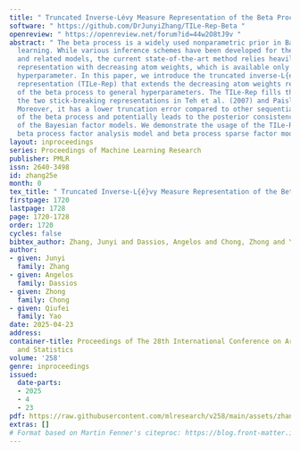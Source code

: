 ```yaml
---
title: " Truncated Inverse-Lévy Measure Representation of the Beta Process "
software: " https://github.com/DrJunyiZhang/TILe-Rep-Beta "
openreview: " https://openreview.net/forum?id=44w2O8tJ9v "
abstract: " The beta process is a widely used nonparametric prior in Bayesian machine
  learning. While various inference schemes have been developed for the beta process
  and related models, the current state-of-the-art method relies heavily on the stick-breaking
  representation with decreasing atom weights, which is available only for a special
  hyperparameter. In this paper, we introduce the truncated inverse-L{é}vy measure
  representation (TILe-Rep) that extends the decreasing atom weights representation
  of the beta process to general hyperparameters. The TILe-Rep fills the gap between
  the two stick-breaking representations in Teh et al. (2007) and Paisley et al. (2010).
  Moreover, it has a lower truncation error compared to other sequential representations
  of the beta process and potentially leads to the posterior consistency property
  of the Bayesian factor models. We demonstrate the usage of the TILe-Rep in the celebrated
  beta process factor analysis model and beta process sparse factor model. "
layout: inproceedings
series: Proceedings of Machine Learning Research
publisher: PMLR
issn: 2640-3498
id: zhang25e
month: 0
tex_title: " Truncated Inverse-L{é}vy Measure Representation of the Beta Process "
firstpage: 1720
lastpage: 1728
page: 1720-1728
order: 1720
cycles: false
bibtex_author: Zhang, Junyi and Dassios, Angelos and Chong, Zhong and Yao, Qiufei
author:
- given: Junyi
  family: Zhang
- given: Angelos
  family: Dassios
- given: Zhong
  family: Chong
- given: Qiufei
  family: Yao
date: 2025-04-23
address:
container-title: Proceedings of The 28th International Conference on Artificial Intelligence
  and Statistics
volume: '258'
genre: inproceedings
issued:
  date-parts:
  - 2025
  - 4
  - 23
pdf: https://raw.githubusercontent.com/mlresearch/v258/main/assets/zhang25e/zhang25e.pdf
extras: []
# Format based on Martin Fenner's citeproc: https://blog.front-matter.io/posts/citeproc-yaml-for-bibliographies/
---
```

